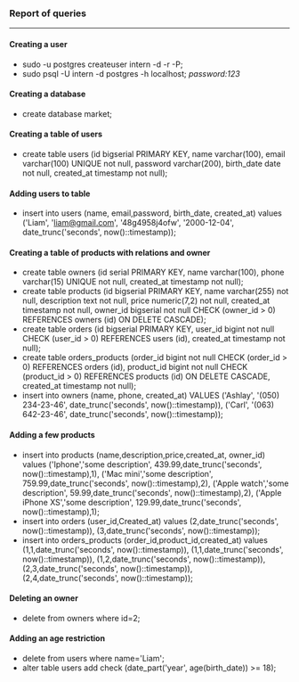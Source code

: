 ### Report of queries
---
#### Creating a user
- sudo -u postgres createuser intern -d -r -P;
- sudo psql -U intern -d postgres -h localhost; *password:123*
#### Creating a database
- create database market;
#### Creating a table of users
- create table users (id bigserial PRIMARY KEY,
	name varchar(100),
	email varchar(100) UNIQUE not null,
	password varchar(200),
	birth_date date not null,
	created_at timestamp not null);
#### Adding users to table
- insert into users (name, email,password, birth_date, created_at)
	values ('Liam', 'liam@gmail.com', '48g4958j4ofw', '2000-12-04', date_trunc('seconds', now()::timestamp));
#### Creating a table of products with relations and owner
- create table owners (id serial PRIMARY KEY, name varchar(100), phone varchar(15) UNIQUE not null, created_at timestamp not null);
- create table products (id bigserial PRIMARY KEY,
	name varchar(255) not null,
	description text not null,
	price numeric(7,2) not null,
	created_at timestamp not null,
	owner_id bigserial not null CHECK (owner_id > 0) REFERENCES owners (id) ON DELETE CASCADE);
- create table orders (id bigserial PRIMARY KEY,
	user_id bigint not null CHECK (user_id > 0) REFERENCES users (id),
	created_at timestamp not null);
- create table orders_products (order_id bigint not null CHECK (order_id > 0) REFERENCES orders (id),
	product_id bigint not null CHECK (product_id > 0) REFERENCES products (id) ON DELETE CASCADE,
	created_at timestamp not null);
- insert into owners (name, phone, created_at)
	VALUES ('Ashlay', '(050) 234-23-46', date_trunc('seconds', now()::timestamp)),
	('Carl', '(063) 642-23-46', date_trunc('seconds', now()::timestamp));
#### Adding a few products
- insert into products (name,description,price,created_at, owner_id)
	values ('Iphone','some description', 439.99,date_trunc('seconds', now()::timestamp),1),
	('Mac mini','some description', 759.99,date_trunc('seconds', now()::timestamp),2),
	('Apple watch','some description', 59.99,date_trunc('seconds', now()::timestamp),2),
	('Apple iPhone XS','some description', 129.99,date_trunc('seconds', now()::timestamp),1);
- insert into orders (user_id,Created_at)
	values (2,date_trunc('seconds', now()::timestamp)),
	(3,date_trunc('seconds', now()::timestamp));
- insert into orders_products (order_id,product_id,created_at)
	values (1,1,date_trunc('seconds', now()::timestamp)),
	(1,1,date_trunc('seconds', now()::timestamp)),
	(1,2,date_trunc('seconds', now()::timestamp)),
	(2,3,date_trunc('seconds', now()::timestamp)),
	(2,4,date_trunc('seconds', now()::timestamp));
#### Deleting an owner
- delete from owners where id=2;
#### Adding an age restriction
- delete from users where name='Liam';
- alter table users add check (date_part('year', age(birth_date)) >= 18);